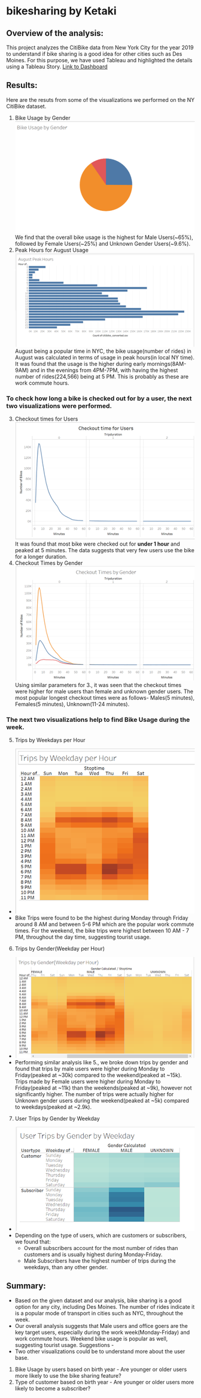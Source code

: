 # bikesharing by Ketaki
## Overview of the analysis:
This project analyzes the CitiBike data from New York City for the year 2019 to understand if bike sharing is a good idea for other cities such as Des Moines. For this purpose, we have used Tableau and highlighted the details using a Tableau Story.
[Link to Dashboard](https://public.tableau.com/views/NY_CitiBike_Challenge/NYCCitibikeAnalysis?:language=en&:display_count=y&publish=yes&:origin=viz_share_link)

## Results: 
Here are the resuts from some of the visualizations we performed on the NY CitiBike dataset.
1. Bike Usage by Gender ![](https://github.com/ketpradh/bikesharing/blob/main/Resources/Bike%20Usage%20by%20Gender.PNG) We find that the overall bike usage is the highest for Male Users(~65%), followed by Female Users(~25%) and Unknown Gender Users(~9.6%).
2. Peak Hours for August Usage ![](https://github.com/ketpradh/bikesharing/blob/main/Resources/August%20Peak%20Hours.PNG) August being a popular time in NYC, the bike usage(number of rides) in August was calculated in terms of usage in peak hours(in local NY time). It was found that the usage is the higher during early mornings(8AM-9AM) and in the evenings from 4PM-7PM, with having the highest number of rides(224,566) being at 5 PM. This is probably as these are work commute hours.
### To check how long a bike is checked out for by a user, the next two visualizations were performed.
3. Checkout times for Users ![](https://github.com/ketpradh/bikesharing/blob/main/Resources/Checkout%20Time%20for%20Users.PNG)  It was found that most bike were checked out for **under 1 hour** and peaked at 5 minutes. The data suggests that very few users use the bike for a longer duration.
4. Checkout Times by Gender ![](https://github.com/ketpradh/bikesharing/blob/main/Resources/Checkout%20Times%20by%20Gender.PNG) Using similar parameters for 3., it was seen that the checkout times were higher for male users than female and unknown gender users. The most popular longest checkout times were as follows- Males(5 minutes), Females(5 minutes), Unknown(11-24 minutes).
### The next two visualizations help to find Bike Usage during the week.
5. Trips by Weekdays per Hour 
- ![](https://github.com/ketpradh/bikesharing/blob/main/Resources/Trips%20by%20Weekday%20per%20Hour.PNG) 
- Bike Trips were found to be the highest during Monday through Friday around 8 AM and between 5-6 PM which are the popular work commute times. For the weekend, the bike trips were highest between 10 AM - 7 PM, throughout the day time, suggesting tourist usage.
6. Trips by Gender(Weekday per Hour) 
- ![](https://github.com/ketpradh/bikesharing/blob/main/Resources/Trips%20by%20Gender(Weekday%20per%20Hour).PNG) 
- Performing similar analysis like 5., we broke down trips by gender and found that trips by male users were higher during Monday to Friday(peaked at ~30k) compared to the weekend(peaked at ~15k). Trips made by Female users were higher during Monday to Friday(peaked at ~11k) than the weekends(peaked at ~9k), however not significantly higher. The number of trips were actually higher for Unknown gender users during the weekend(peaked at ~5k) compared to weekdays(peaked at ~2.9k).
7. User Trips by Gender by Weekday 
- ![](https://github.com/ketpradh/bikesharing/blob/main/Resources/User%20Trips%20by%20Gender%20by%20Weekday.PNG) 
- Depending on the type of users, which are customers or subscribers, we found that:
  - Overall subscribers account for the most number of rides than customers and is usually highest during Monday-Friday. 
  - Male Subscribers have the highest number of trips during the weekdays, than any other gender. 
## Summary: 
- Based on the given dataset and our analysis, bike sharing is a good option for any city, including Des Moines. The number of rides indicate it is a popular mode of transport in cities such as NYC, throughout the week. 
- Our overall analysis suggests that Male users and office goers are the key target users, especially during the work week(Monday-Friday) and work commute hours. Weekend bike usage is popular as well, suggesting tourist usage.
Suggestions -
- Two other visualizations could be to understand more about the user base.
1. Bike Usage by users based on birth year - Are younger or older users more likely to use the bike sharing feature?
2. Type of customer based on birth year - Are younger or older users more likely to become a subscriber?

